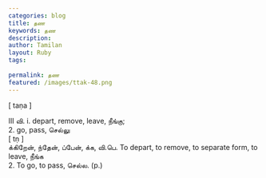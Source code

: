 ```yaml
---
categories: blog
title: தண
keywords: தண
description: 
author: Tamilan
layout: Ruby
tags: 
 
permalink: தண
featured: /images/ttak-48.png
---
```

  
[ taṇa ]  
  
III வி. i. depart, remove, leave, நீங்கு;  
2. go, pass, செல்லு  
[ tṇ ]  
க்கிறேன், ந்தேன், ப்பேன், க்க, வி.பெ. To depart, to remove, to separate form, to leave, நீங்க  
2. To go, to pass, செல்ல. (p.)